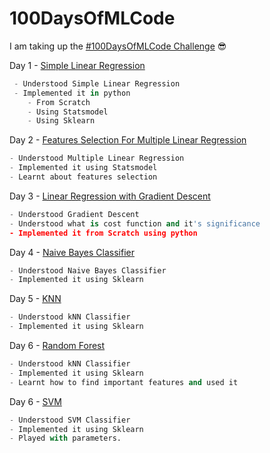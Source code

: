 # 100DaysOfMLCode

I am taking up the [#100DaysOfMLCode Challenge](https://twitter.com/hashtag/100DaysOfMLCode?src=hash) :sunglasses:

Day 1 - [Simple Linear Regression](https://github.com/bksahu/100DaysOfMLCode/tree/master/1.%20Simple%20Linear%20Regression)
```python
 - Understood Simple Linear Regression
 - Implemented it in python
    - From Scratch
    - Using Statsmodel
    - Using Sklearn
```

Day 2 - [Features Selection For Multiple Linear Regression](https://github.com/bksahu/100DaysOfMLCode/tree/master/2.%20Features%20Selection%20For%20Multiple%20Linear%20Regression)
```python
- Understood Multiple Linear Regression
- Implemented it using Statsmodel
- Learnt about features selection
```

Day 3 - [Linear Regression with Gradient Descent](https://github.com/bksahu/100DaysOfMLCode/tree/master/3.%20Linear%20Regression%20with%20Gradient%20Descent)
```python
- Understood Gradient Descent
- Understood what is cost function and it's significance
- Implemented it from Scratch using python
```

Day 4 - [Naive Bayes Classifier](https://github.com/bksahu/100DaysOfMLCode/tree/master/4.%20Naive%20Bayes%20Classifier)
```python
- Understood Naive Bayes Classifier
- Implemented it using Sklearn
```

Day 5 - [KNN](https://github.com/bksahu/100DaysOfMLCode/)
```python
- Understood kNN Classifier
- Implemented it using Sklearn
```

Day 6 -
[Random Forest](https://github.com/bksahu/100DaysOfMLCode/)
```python
- Understood kNN Classifier
- Implemented it using Sklearn
- Learnt how to find important features and used it
```
Day 6 -
[SVM](https://github.com/bksahu/100DaysOfMLCode/)
```python
- Understood SVM Classifier
- Implemented it using Sklearn
- Played with parameters.
```
